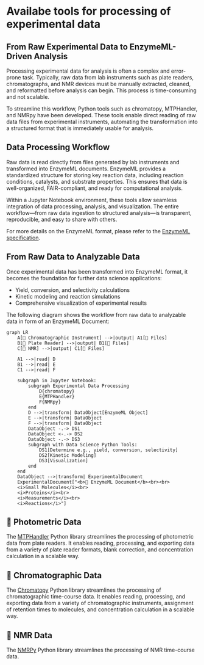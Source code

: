 # Availabe tools for processing of experimental data

## From Raw Experimental Data to EnzymeML-Driven Analysis

Processing experimental data for analysis is often a complex and error-prone task. Typically, raw data from lab instruments such as plate readers, chromatographs, and NMR devices must be manually extracted, cleaned, and reformatted before analysis can begin. This process is time-consuming and not scalable.

To streamline this workflow, Python tools such as chromatopy, MTPHandler, and NMRpy have been developed. These tools enable direct reading of raw data files from experimental instruments, automating the transformation into a structured format that is immediately usable for analysis.

## Data Processing Workflow

Raw data is read directly from files generated by lab instruments and transformed into EnzymeML documents. EnzymeML provides a standardized structure for storing key reaction data, including reaction conditions, catalysts, and substrate properties. This ensures that data is well-organized, FAIR-compliant, and ready for computational analysis.

Within a Jupyter Notebook environment, these tools allow seamless integration of data processing, analysis, and visualization. The entire workflow—from raw data ingestion to structured analysis—is transparent, reproducible, and easy to share with others.

For more details on the EnzymeML format, please refer to the [EnzymeML specification](https://enzymeml.org/specification/).

## From Raw Data to Analyzable Data

Once experimental data has been transformed into EnzymeML format, it becomes the foundation for further data science applications:

- Yield, conversion, and selectivity calculations
- Kinetic modeling and reaction simulations
- Comprehensive visualization of experimental results

The following diagram shows the workflow from raw data to analyzable data in form of an EnzymeML Document:

```mermaid
graph LR
    A[🌈 Chromatographic Instrument] -->|output| A1[📄 Files]
    B[🔬 Plate Reader] -->|output| B1[📄 Files]
    C[🧲 NMR] -->|output| C1[📄 Files]

    A1 -->|read| D
    B1 -->|read| E
    C1 -->|read| F

    subgraph in Jupyter Notebook:
        subgraph Experimental Data Processing
            D{chromatopy}
            E{MTPHandler}
            F{NMRpy}
        end
        D -->|transform| DataObject[EnzymeML Object]
        E -->|transform| DataObject
        F -->|transform| DataObject
        DataObject -.-> DS1
        DataObject <-.-> DS2
        DataObject -.-> DS3
        subgraph with Data Science Python Tools:
            DS1[Determine e.g., yield, conversion, selectivity]
            DS2[Kinetic Modeling]
            DS3[Visualization]
        end
    end
    DataObject -->|transform| ExperimentalDocument
    ExperimentalDocument["<b>📄 EnzymeML Document</b><br><br>
    <i>Small Molecules</i><br>
    <i>Proteins</i><br>
    <i>Measurements</i><br>
    <i>Reactions</i>"]
```


## 🔬 Photometric Data

The [MTPHandler](https://fairchemistry.github.io/MTPHandler/) Python library streamlines the processing of photometric data from plate readers. It enables reading, processing, and exporting data from a variety of plate reader formats, blank correction, and concentration calculation in a scalable way.

## 🌈 Chromatographic Data

The [Chromatopy](https://fairchemistry.github.io/chromatopy) Python library streamlines the processing of chromatographic time-course data. It enables reading, processing, and exporting data from a variety of chromatographic instruments, assignment of retention times to molecules, and concentration calculation in a scalable way.

## 🧲 NMR Data

The [NMRPy](https://nmrpy.readthedocs.io/en/latest/) Python library streamlines the processing of NMR time-course data.